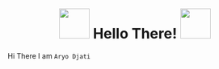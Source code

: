 <h1 align="center"><img height="60" src="https://media.giphy.com/media/nnZVYuJt9JAYw/giphy.gif"/> Hello There! <!--👋--> <img height="60" src="https://media.giphy.com/media/nnZVYuJt9JAYw/giphy.gif"/></h1>

Hi There I am `Aryo Djati` 

